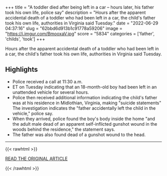 +++
title = "A toddler died after being left in a car – hours later, his father took his own life, police say"
description = "Hours after the apparent accidental death of a toddler who had been left in a car, the child's father took his own life, authorities in Virginia said Tuesday."
date = "2022-06-29 04:37:16"
slug = "62bbd6d913b1c91778a59206"
image = "https://i.imgur.com/BmooxaV.jpg"
score = "5834"
categories = ['father', 'childs', 'took']
+++

Hours after the apparent accidental death of a toddler who had been left in a car, the child's father took his own life, authorities in Virginia said Tuesday.

## Highlights

- Police received a call at 11:30 a.m.
- ET on Tuesday indicating that an 18-month-old boy had been left in an unattended vehicle for several hours.
- Police then received additional information indicating the child's father was at his residence in Midlothian, Virginia, making "suicide statements" The investigation indicates the "father accidentally left the child in the vehicle," police say.
- When they arrived, police found the boy's body inside the home "and the adult male dead of an apparent self-inflicted gunshot wound in the woods behind the residence," the statement says.
- The father was also found dead of a gunshot wound to the head.

---

{{< rawhtml >}}
  <p class="article-category">
    <a target="_blank" href="https://www.cnn.com/2022/06/28/us/virginia-car-death-father-suicide/index.html">READ THE ORIGINAL ARTICLE</a>
  </p>
{{< /rawhtml >}}
